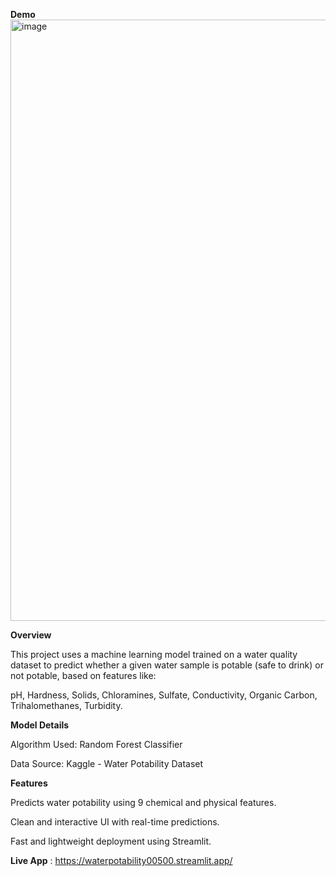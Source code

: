 
**Demo**
<img width="1905" height="962" alt="image" src="https://github.com/user-attachments/assets/6904e6e3-90d2-4894-82dc-1c12868a1585" />

**Overview**

This project uses a machine learning model trained on a water quality dataset to predict whether a given water sample is potable (safe to drink) or not potable, based on features like:

pH, Hardness, Solids, Chloramines, Sulfate, Conductivity, Organic Carbon, Trihalomethanes, Turbidity.

**Model Details**

Algorithm Used: Random Forest Classifier

Data Source: Kaggle - Water Potability Dataset

**Features**

Predicts water potability using 9 chemical and physical features.

Clean and interactive UI with real-time predictions.

Fast and lightweight deployment using Streamlit.

**Live App** : 
https://waterpotability00500.streamlit.app/
